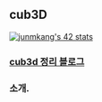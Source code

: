 ## cub3D

[![junmkang's 42 stats](https://badge42.herokuapp.com/api/stats/junmkang)](https://github.com/k010103/cub3D)

### [cub3d 정리 블로그](https://jun-13.tistory.com/7)

### 소개.
